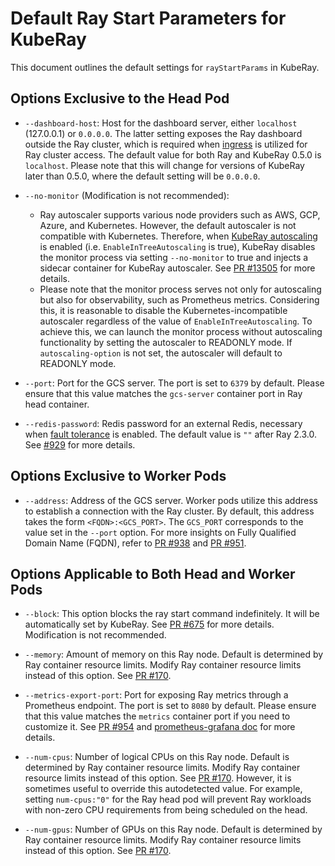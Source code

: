 # Default Ray Start Parameters for KubeRay

This document outlines the default settings for `rayStartParams` in KubeRay.

## Options Exclusive to the Head Pod

- `--dashboard-host`: Host for the dashboard server, either `localhost` (127.0.0.1) or `0.0.0.0`.
The latter setting exposes the Ray dashboard outside the Ray cluster, which is required when [ingress](https://github.com/ray-project/kuberay/blob/master/docs/guidance/ingress.md) is utilized for Ray cluster access.
The default value for both Ray and KubeRay 0.5.0 is `localhost`. Please note that this will change for versions of KubeRay later than 0.5.0, where the default setting will be `0.0.0.0`.

- `--no-monitor` (Modification is not recommended):
  - Ray autoscaler supports various node providers such as AWS, GCP, Azure, and Kubernetes. However, the default autoscaler is not compatible with Kubernetes. Therefore, when [KubeRay autoscaling](https://github.com/ray-project/kuberay/blob/master/docs/guidance/autoscaler.md) is enabled (i.e. `EnableInTreeAutoscaling` is true), KubeRay disables the monitor process via setting `--no-monitor` to true and injects a sidecar container for KubeRay autoscaler. See [PR #13505](https://github.com/ray-project/ray/pull/13505) for more details.
  - Please note that the monitor process serves not only for autoscaling but also for observability, such as Prometheus metrics. Considering this, it is reasonable to disable the Kubernetes-incompatible autoscaler regardless of the value of `EnableInTreeAutoscaling`. To achieve this, we can launch the monitor process without autoscaling functionality by setting the autoscaler to READONLY mode. If `autoscaling-option` is not set, the autoscaler will default to READONLY mode.

- `--port`: Port for the GCS server. The port is set to `6379` by default. Please ensure that this value matches the `gcs-server` container port in Ray head container.

- `--redis-password`: Redis password for an external Redis, necessary when [fault tolerance](https://github.com/ray-project/kuberay/blob/master/docs/guidance/gcs-ft.md) is enabled.
The default value is `""` after Ray 2.3.0. See [#929](https://github.com/ray-project/kuberay/pull/929) for more details.

## Options Exclusive to Worker Pods

- `--address`: Address of the GCS server. Worker pods utilize this address to establish a connection with the Ray cluster. By default, this address takes the form `<FQDN>:<GCS_PORT>`. The `GCS_PORT` corresponds to the value set in the `--port` option. For more insights on Fully Qualified Domain Name (FQDN), refer to [PR #938](https://github.com/ray-project/kuberay/pull/938) and [PR #951](https://github.com/ray-project/kuberay/pull/951).

## Options Applicable to Both Head and Worker Pods

- `--block`: This option blocks the ray start command indefinitely. It will be automatically set by KubeRay. See [PR #675](https://github.com/ray-project/kuberay/pull/675) for more details. Modification is not recommended.

- `--memory`: Amount of memory on this Ray node. Default is determined by Ray container resource limits. Modify Ray container resource limits instead of this option. See [PR #170](https://github.com/ray-project/kuberay/pull/170).

- `--metrics-export-port`: Port for exposing Ray metrics through a Prometheus endpoint. The port is set to `8080` by default. Please ensure that this value matches the `metrics` container port if you need to customize it. See [PR #954](https://github.com/ray-project/kuberay/pull/954) and [prometheus-grafana doc](https://github.com/ray-project/kuberay/blob/master/docs/guidance/prometheus-grafana.md) for more details.

- `--num-cpus`: Number of logical CPUs on this Ray node. Default is determined by Ray container resource limits. Modify Ray container resource limits instead of this option. See [PR #170](https://github.com/ray-project/kuberay/pull/170). However, it is sometimes useful to override this autodetected value. For example, setting `num-cpus:"0"` for the Ray head pod will prevent Ray workloads with non-zero CPU requirements from being scheduled on the head.

- `--num-gpus`: Number of GPUs on this Ray node. Default is determined by Ray container resource limits. Modify Ray container resource limits instead of this option. See [PR #170](https://github.com/ray-project/kuberay/pull/170).
